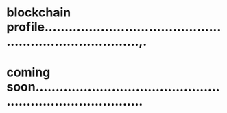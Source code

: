 # blockchain profile.............................................................................,.
# coming soon................................................................................
